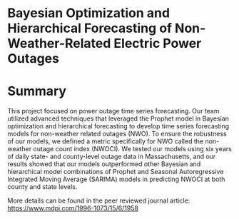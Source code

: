 # Bayesian Optimization and Hierarchical Forecasting of Non-Weather-Related Electric Power Outages

# Summary
This project focused on power outage time series forecasting. Our team utilized advanced techniques that leveraged the Prophet model in Bayesian optimization and hierarchical forecasting to develop time series forecasting models for non-weather related outages (NWO). To ensure the robustness of our models, we defined a metric specifically for NWO called the non-weather outage count index (NWOCI). We tested our models using six years of daily state- and county-level outage data in Massachusetts, and our results showed that our models outperformed other Bayesian and hierarchical model combinations of Prophet and Seasonal Autoregressive Integrated Moving Average (SARIMA) models in predicting NWOCI at both county and state levels.

More details can be found in the peer reviewed journal article: https://www.mdpi.com/1996-1073/15/6/1958
